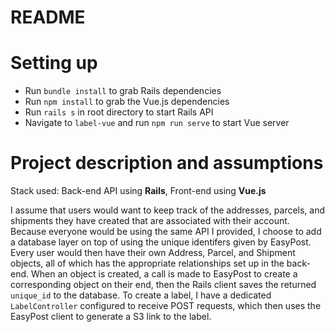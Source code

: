 # README

# Setting up
- Run `bundle install` to grab Rails dependencies
- Run `npm install` to grab the Vue.js dependencies
- Run `rails s` in root directory to start Rails API
- Navigate to `label-vue` and run `npm run serve` to start Vue server

# Project description and assumptions

Stack used: Back-end API using **Rails**, Front-end using **Vue.js**

I assume that users would want to keep track of the addresses, parcels, and shipments they have created that are associated with their account. Because everyone would be using the same API I provided, I choose to add a database layer on top of using the unique identifers given by EasyPost. Every user would then have their own Address, Parcel, and Shipment objects, all of which has the appropriate relationships set up in the back-end. When an object is created, a call is made to EasyPost to create a corresponding object on their end, then the Rails client saves the returned `unique_id` to the database. To create a label, I have a dedicated `LabelController` configured to receive POST requests, which then uses the EasyPost client to generate a S3 link to the label.
